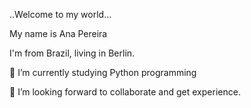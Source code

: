..Welcome to my world...  


My name is Ana Pereira  

I'm from Brazil, living in Berlin. 

🌱 I’m currently studying Python programming


👯 I’m looking forward to collaborate and get experience.





